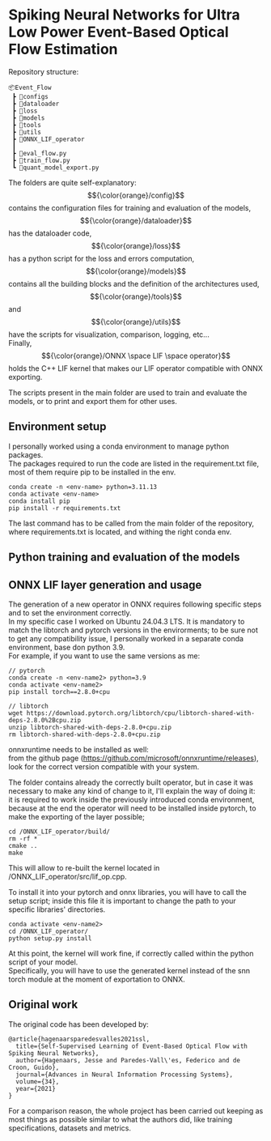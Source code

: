 # Spiking Neural Networks for Ultra Low Power Event-Based Optical Flow Estimation

Repository structure:

```
📦Event_Flow
 ┣ 📂configs
 ┣ 📂dataloader
 ┣ 📂loss
 ┣ 📂models
 ┣ 📂tools
 ┣ 📂utils
 ┣ 📂ONNX_LIF_operator
 ┃ 
 ┣ 📜eval_flow.py
 ┣ 📜train_flow.py
 ┗ 📜quant_model_export.py
```
The folders are quite self-explanatory: \
$${\color{orange}/config}$$ contains the configuration files for training and evaluation of the models, \
$${\color{orange}/dataloader}$$ has the dataloader code, \
$${\color{orange}/loss}$$ has a python script for the loss and errors computation, \
$${\color{orange}/models}$$ contains all the building blocks and the definition of the architectures used, \
$${\color{orange}/tools}$$ and $${\color{orange}/utils}$$ have the scripts for visualization, comparison, logging, etc... \
Finally, $${\color{orange}/ONNX \space LIF \space operator}$$ holds the C++ LIF kernel that makes our LIF operator compatible with ONNX exporting.

The scripts present in the main folder are used to train and evaluate the models, or to print and export them for other uses. 


## Environment setup
I personally worked using a conda environment to manage python packages. \
The packages required to run the code are listed in the requirement.txt file, most of them require pip to be installed in the env. 

```
conda create -n <env-name> python=3.11.13
conda activate <env-name>
conda install pip
pip install -r requirements.txt
```

The last command has to be called from the main folder of the repository, where requirements.txt is located, and withing the right conda env. 



## Python training and evaluation of the models



## ONNX LIF layer generation and usage
The generation of a new operator in ONNX requires following specific steps and to set the environment correctly. \
In my specific case I worked on Ubuntu 24.04.3 LTS. It is mandatory to match the libtorch and pytorch versions in the envirorments; to be sure not to get any compatibility issue, I personally worked in a separate conda environment, base don python 3.9. \
For example, if you want to use the same versions as me:
```
// pytorch
conda create -n <env-name2> python=3.9
conda activate <env-name2>
pip install torch==2.8.0+cpu

// libtorch
wget https://download.pytorch.org/libtorch/cpu/libtorch-shared-with-deps-2.8.0%2Bcpu.zip
unzip libtorch-shared-with-deps-2.8.0+cpu.zip
rm libtorch-shared-with-deps-2.8.0+cpu.zip
```
onnxruntime needs to be installed as well: \
from the github page (https://github.com/microsoft/onnxruntime/releases), look for the correct version compatible with your system. 

The folder contains already the correctly built operator, but in case it was necessary to make any kind of change to it, I'll explain the way of doing it: \
it is required to work inside the previously introduced conda environment, because at the end the operator will need to be installed inside pytorch, to make the exporting of the layer possible; 
```
cd /ONNX_LIF_operator/build/
rm -rf *
cmake ..
make
```
This will allow to re-built the kernel located in /ONNX_LIF_operator/src/lif_op.cpp. 

To install it into your pytorch and onnx libraries, you will have to call the setup script; inside this file it is important to change the path to your specific libraries' directories.
```
conda activate <env-name2>
cd /ONNX_LIF_operator/
python setup.py install
```
At this point, the kernel will work fine, if correctly called within the python script of your model. \
Specifically, you will have to use the generated kernel instead of the snn torch module at the moment of exportation to ONNX.

## Original work

The original code has been developed by:

```
@article{hagenaarsparedesvalles2021ssl,
  title={Self-Supervised Learning of Event-Based Optical Flow with Spiking Neural Networks},
  author={Hagenaars, Jesse and Paredes-Vall\'es, Federico and de Croon, Guido},
  journal={Advances in Neural Information Processing Systems},
  volume={34},
  year={2021}
}
```

For a comparison reason, the whole project has been carried out keeping as most things as possible similar to what the authors did, like training specifications, datasets and metrics.
